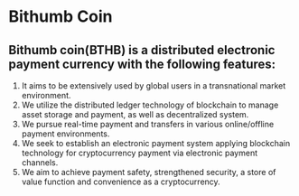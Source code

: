 # **Bithumb Coin**

## Bithumb coin(BTHB) is a distributed electronic payment currency with the following features:

1. It aims to be extensively used by global users in a transnational market environment.
2. We utilize the distributed ledger technology of blockchain to manage asset storage and payment, as well as decentralized system.
3. We pursue real-time payment and transfers in various online/offline payment environments.
4. We seek to establish an electronic payment system applying blockchain technology for cryptocurrency payment via electronic payment channels.
5. We aim to achieve payment safety, strengthened security, a store of value function and convenience as a cryptocurrency.


